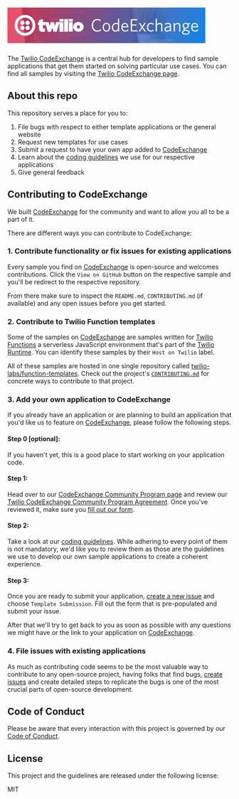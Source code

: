 # ![Twilio CodeExchange](assets/code-exchange-banner.jpg)

The [Twilio CodeExchange][codeexchange] is a central hub for developers to find sample applications that get them started on solving particular use cases. You can find all samples by visiting the [Twilio CodeExchange page][codeexchange].

## About this repo

This repository serves a place for you to:

1. File bugs with respect to either template applications or the general website
2. Request new templates for use cases
3. Submit a request to have your own app added to [CodeExchange][codeexchange]
4. Learn about the [coding guidelines][guidelines] we use for our respective applications
5. Give general feedback

## Contributing to CodeExchange

We built [CodeExchange] for the community and want to allow you all to be a part of it.

There are different ways you can contribute to CodeExchange:

### 1. Contribute functionality or fix issues for existing applications

Every sample you find on [CodeExchange] is open-source and welcomes contributions. Click the `View on GitHub` button on the respective sample and you'll be redirect to the respective repository.

From there make sure to inspect the `README.md`, `CONTRIBUTING.md` (if available) and any open issues before you get started.

### 2. Contribute to Twilio Function templates

Some of the samples on [CodeExchange] are samples written for [Twilio Functions](https://www.twilio.com/runtime/build) a serverless JavaScript environment that's part of the [Twilio Runtime](https://www.twilio.com/runtime). You can identify these samples by their `Host on Twilio` label.

All of these samples are hosted in one single repository called [twilio-labs/function-templates](https://github.com/twilio-labs/function-templates). Check out the project's [`CONTRIBUTING.md`](https://github.com/twilio-labs/function-templates/blob/master/docs/CONTRIBUTING.md) for concrete ways to contribute to that project.

### 3. Add your own application to CodeExchange

If you already have an application or are planning to build an application that you'd like us to feature on [CodeExchange], please follow the following steps.

#### Step 0 [optional]:

If you haven't yet, this is a good place to start working on your application code.

#### Step 1:

Head over to our [CodeExchange Community Program page][community] and review our [Twilio CodeExchange Community Program Agreement][agreement]. Once you've reviewed it, make sure you [fill out our form][community].

#### Step 2:

Take a look at our [coding guidelines][guidelines]. While adhering to every point of them is not mandatory, we'd like you to review them as those are the guidelines we use to develop our own sample applications to create a coherent experience.

#### Step 3:

Once you are ready to submit your application, [create a new issue][newissue] and choose `Template Submission`. Fill out the form that is pre-populated and submit your issue.

After that we'll try to get back to you as soon as possible with any questions we might have or the link to your application on [CodeExchange].

### 4. File issues with existing applications

As much as contributing code seems to be the most valuable way to contribute to any open-source project, having folks that find bugs, [create issues][newissue] and create detailed steps to replicate the bugs is one of the most crucial parts of open-source development.

## Code of Conduct

Please be aware that every interaction with this project is governed by our [Code of Conduct][coc].

## License

This project and the guidelines are released under the following license:

MIT

[coc]: https://github.com/twilio-labs/.github/blob/master/CODE_OF_CONDUCT.md
[newissue]: https://github.com/twilio-labs/code-exchange/issues/new/choose
[guidelines]: guidelines/
[community]: https://ahoy.twilio.com/code-exchange-community
[agreement]: https://ahoy.twilio.com/twilio-codeexchange-community-program-agreement
[codeexchange]: https://www.twilio.com/code-exchange
